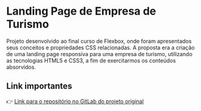# Landing Page de Empresa de Turismo

Projeto desenvolvido ao final curso de Flexbox, onde foram apresentados seus conceitos e propriedades CSS relacionadas. A proposta era a criação de uma landing page responsiva para uma empresa de turismo, utilizando as tecnologias HTML5 e CSS3, a fim de exercitarmos os conteúdos absorvidos.

## Link importantes

:point_right: [Link para o repositório no GitLab do projeto original](https://gitlab.com/karensantos/project-flexbox-dio/-/tree/master/flex-projeto)
